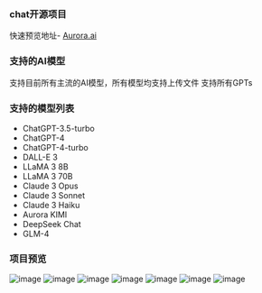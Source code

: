 ### chat开源项目
快速预览地址- [Aurora.ai](https://jialeopen.love/chat/#/)
### 支持的AI模型
支持目前所有主流的AI模型，所有模型均支持上传文件
支持所有GPTs
### 支持的模型列表
- ChatGPT-3.5-turbo
- ChatGPT-4
- ChatGPT-4-turbo
- DALL-E 3
- LLaMA 3 8B
- LLaMA 3 70B
- Claude 3 Opus
- Claude 3 Sonnet
- Claude 3 Haiku
- Aurora KIMI
- DeepSeek Chat
- GLM-4
### 项目预览
![image](https://github.com/L71151/uniapp-ChatGPT/assets/165195661/8c0ed44f-2e37-4895-9bd3-e11143ec8049)
![image](https://github.com/L71151/uniapp-ChatGPT/assets/165195661/bac4606f-bbb4-458d-bca5-1507ba7f8396)
![image](https://github.com/L71151/uniapp-ChatGPT/assets/165195661/eb60dd06-f598-41e2-bef2-a7b4fb8b9f87)
![image](https://github.com/L71151/uniapp-ChatGPT/assets/165195661/456210c7-318f-4cbf-91e8-6805329f816d)
![image](https://github.com/L71151/uniapp-ChatGPT/assets/165195661/21d75150-563a-487e-ba5e-fe4bf8390d27)
![image](https://github.com/L71151/uniapp-ChatGPT/assets/165195661/153acc05-fd58-4e0d-bb77-d586a7dfb027)
![image](https://github.com/L71151/uniapp-ChatGPT/assets/165195661/972b375e-9ddf-4ae8-9d84-5f33f5cc8f54)

